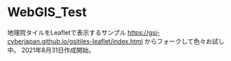 # WebGIS_Test
地理院タイルをLeafletで表示するサンプル
https://gsi-cyberjapan.github.io/gsitiles-leaflet/index.html
からフォークして色々お試し中。
2021年8月31日作成開始。
